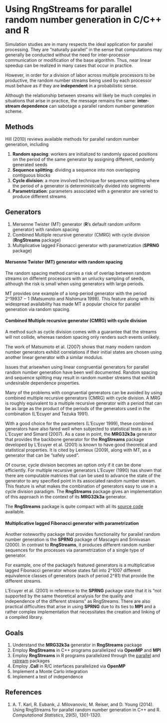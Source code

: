 # Using RngStreams for parallel random number generation in C/C++ and R

Simulation studies are in many respects the ideal application for parallel processing.
They are “naturally parallel” in the sense that computations may generally be conducted
without the need for inter-processor communication or modification of the base algorithm. 
Thus, near linear speedup can be realized in many cases that occur in practice.

However, in order for a division of labor across multiple processors to be productive, 
the random number streams being used by each processor must behave as if they are **independent** in a probabilistic sense.

Although the relationship between streams will likely be much complex in situations that arise in practice, 
the message remains the same: **inter-stream dependence** can sabotage a parallel random number generation scheme.

## Methods

Hill (2010) reviews available methods for parallel random number generation, including

1. **Random spacing**: workers are initialized to randomly spaced positions on the period of the same generator by assigning different, randomly generated seeds
2. **Sequence splitting**: dividing a sequence into non overlapping contiguous blocks
3. **Cycle division**: a more involved technique for sequence splitting where the period of a generator is deterministically divided into segments
4. **Parametrization**: parameters associated with a generator are varied to produce different streams

## Generators

1. Mersenne Twister (MT) generator (**R**’s default random uniform generator) with random spacing
2. Combined Multiple recursive generator (CMRG) with cycle division (**RngStreams** package) 
3. Multiplicative lagged Fibonacci generator with parametrization (**SPRNG** package)

#### Mersenne Twister (MT) generator with random spacing 
The random spacing method carries a risk of overlap between random streams on different processors with
an unlucky sampling of seeds, although the risk is small when using generators with large periods.

MT provides one example of a long-period generator with the period 2^19937 − 1 (Matsumoto and Nishimura 1998). 
This feature along with its widespread availability has made MT a popular choice for parallel generation via random spacing.

#### Combined Multiple recursive generator (CMRG) with cycle division
A method such as cycle division comes with a guarantee that the streams will not collide, 
whereas random spacing only renders such events unlikely.

The work of Matsumoto et al. (2007) shows that many modern random number generators exhibit correlations if their initial states are chosen using another linear generator with a similar modulus. 

Issues that arisewhen using linear congruential generators for parallel random number
generation have been well documented. Random spacing and sequence splitting
may result in random number streams that exhibit undesirable dependence properties.

Many of the problems with congruential generators can be avoided by using combined
multiple recursive generators (CMRG) with cycle division. 
A MRG is roughly equivalent to a multiple recursive generator with a period that can be as large as the
product of the periods of the generators used in the combination (L’Ecuyer and Tezuka 1991).

With a good choice for the parameters (L’Ecuyer 1999), these combined generators have also
fared well when subjected to statistical tests as in L’Ecuyer and Simard (2007). 
As a case in point, the **MRG32k3a** generator that provides the backbone generator for the
**RngStreams** package developed by L’Ecuyer et al. (2001) is known to have good
theoretical and statistical properties. It is cited by Lemieux (2009), along with MT, as
a generator that can be “safely used”.

Of course, cycle division becomes an option only if it can be done efficiently. For
multiple recursive generators L’Ecuyer (1990) has shown that there are computable
matrices that can be used to advance the state of the generator to any specified point
in its associated random number stream. This feature is what makes the combination
of generators easy to use in a cycle division paradigm. The **RngStreams** package
gives an implementation of this approach in the context of its **MRG32k3a** generator.

The **RngStreams** package is quite compact with all its [source code](http://www.iro.umontreal.ca/~lecuyer/myftp/streams00/) available.

#### Multiplicative lagged Fibonacci generator with parametrization

Another noteworthy package that provides functionality for parallel random number
generation is the **SPRNG** package of Mascagni and Srinivasan (2000). In contrast to
**RngStreams**, it produces different random number sequences for the processes
via parametrization of a single type of generator.

For example, one of the package’s
featured generators is a multiplicative lagged Fibonacci generator whose states fall into 2^1007 different equivalence classes of generators (each of period 2^81) that provide
the different streams.

L’Ecuyer et al. (2001) in reference to the **SPRNG** package
state that it is “not supported by the same theoretical analysis for the quality and
independence of the different streams” as RngStreams. There are also practical
difficulties that arise in using **SPRNG** due to its ties to **MPI** and a rather complex
implementation that necessitates the creation and linking of a compiled library.

## Goals

1. Understand the **MRG32k3a** generator in **RngStreams** package 
2. Employ **RngStreams** in C++ programs parallelized via **OpenMP** and **MPI**
3. Employ **RngStreams** in R programs parallelized through the [parallel](https://stat.ethz.ch/R-manual/R-devel/library/parallel/doc/parallel.pdf) and 
[rstream](https://cran.r-project.org/web/packages/rstream/rstream.pdf) packages
4. Employ **.Call** in R/C interfaces parallelized via **OpenMP**
5. Implement a Monte Carlo integration
6. Implement a test of independence

## References

1. A. T. Karl, R. Eubank, J. Milovanovic, M. Reiser, and D. Young (2014). Using RngStreams for parallel random number
generation in C++ and R. *Computational Statistics*, 29(5), 1301-1320.
